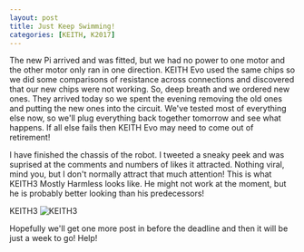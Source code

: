 ```yaml
---
layout: post
title: Just Keep Swimming!
categories: [KEITH, K2017]
---
```


The new Pi arrived and was fitted, but we had no power to one motor and the other motor only ran in one direction. KEITH Evo used the same chips so we did some comparisons of resistance across connections and discovered that our new chips were not working. So, deep breath and we ordered new ones. They arrived today so we spent the evening removing the old ones and putting the new ones into the circuit. We've tested most of everything else now, so we'll plug everything back together tomorrow and see what happens. If all else fails then KEITH Evo may need to come out of retirement!

I have finished the chassis of the robot. I tweeted a sneaky peek and was suprised at the comments and numbers of likes it attracted. Nothing viral, mind you, but I don't normally attract that much attention! This is what KEITH3 Mostly Harmless looks like. He might not work at the moment, but he is probably better looking than his predecessors!

KEITH3
![KEITH3](http://keiththerobot.uk/images/IMG_0903.JPG "KEITH3")

Hopefully we'll get one more post in before the deadline and then it will be just a week to go! Help!



